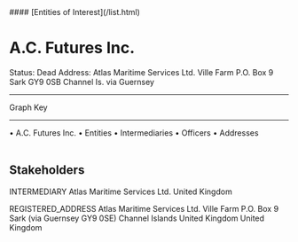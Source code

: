 <link rel="stylesheet" type="text/css" href="../../assets/style.css">
#### [Entities of Interest](/list.html)

<style>
body{background-image:url("http://eoi-graphs.s3-website-eu-west-1.amazonaws.com/A.C._Futures_Inc..png");background-repeat: no-repeat;background-size: contain;}
.markdown>p>span{background-color: white;}
</style>

# A.C. Futures Inc.
<span>Status: Dead
Address: Atlas Maritime Services Ltd. Ville Farm P.O. Box 9 Sark GY9 0SB Channel Is. via Guernsey
</span>

---



<div class="legend">
Graph Key
<hr>
<span class="focus">• A.C. Futures Inc.</span>
<span class="entity">• Entities</span>
<span class="intermediary">• Intermediaries</span>
<span class="officer">• Officers</span>
<span class="address">• Addresses</span>
</div><br>


## Stakeholders
<span>INTERMEDIARY
Atlas Maritime Services Ltd.
United Kingdom
</span>

<span>REGISTERED_ADDRESS
Atlas Maritime Services Ltd. Ville Farm P.O. Box 9 Sark   (via Guernsey GY9 0SE) Channel Islands United Kingdom
United Kingdom
</span>

